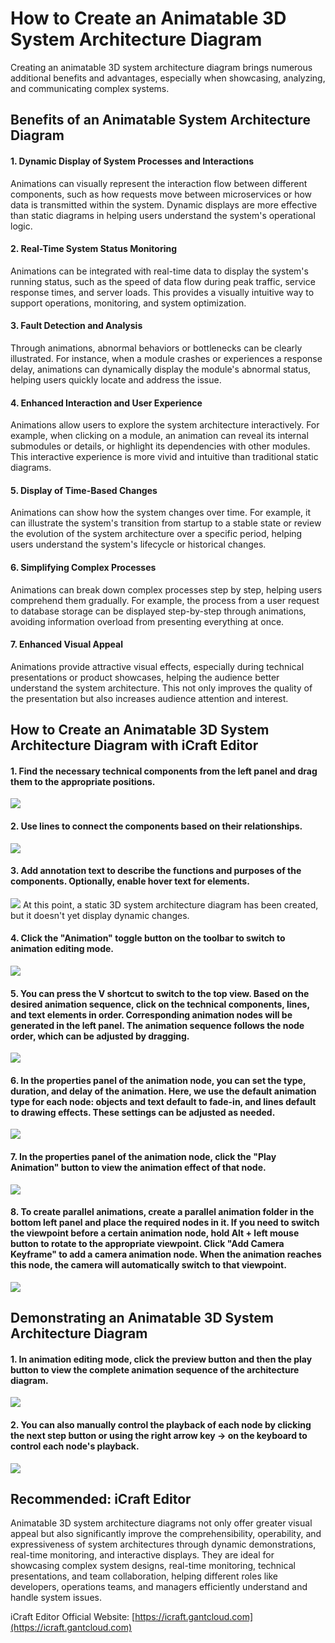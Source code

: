 # How to Create an Animatable 3D System Architecture Diagram

Creating an animatable 3D system architecture diagram brings numerous additional benefits and advantages, especially when showcasing, analyzing, and communicating complex systems.

## Benefits of an Animatable System Architecture Diagram

#### 1. Dynamic Display of System Processes and Interactions
Animations can visually represent the interaction flow between different components, such as how requests move between microservices or how data is transmitted within the system. Dynamic displays are more effective than static diagrams in helping users understand the system's operational logic.

#### 2. Real-Time System Status Monitoring
Animations can be integrated with real-time data to display the system's running status, such as the speed of data flow during peak traffic, service response times, and server loads. This provides a visually intuitive way to support operations, monitoring, and system optimization.

#### 3. Fault Detection and Analysis
Through animations, abnormal behaviors or bottlenecks can be clearly illustrated. For instance, when a module crashes or experiences a response delay, animations can dynamically display the module's abnormal status, helping users quickly locate and address the issue.

#### 4. Enhanced Interaction and User Experience
Animations allow users to explore the system architecture interactively. For example, when clicking on a module, an animation can reveal its internal submodules or details, or highlight its dependencies with other modules. This interactive experience is more vivid and intuitive than traditional static diagrams.

#### 5. Display of Time-Based Changes
Animations can show how the system changes over time. For example, it can illustrate the system's transition from startup to a stable state or review the evolution of the system architecture over a specific period, helping users understand the system's lifecycle or historical changes.

#### 6. Simplifying Complex Processes
Animations can break down complex processes step by step, helping users comprehend them gradually. For example, the process from a user request to database storage can be displayed step-by-step through animations, avoiding information overload from presenting everything at once.

#### 7. Enhanced Visual Appeal
Animations provide attractive visual effects, especially during technical presentations or product showcases, helping the audience better understand the system architecture. This not only improves the quality of the presentation but also increases audience attention and interest.

## How to Create an Animatable 3D System Architecture Diagram with iCraft Editor

#### 1. Find the necessary technical components from the left panel and drag them to the appropriate positions.
![](../public/blog/animation/1.jpg)

#### 2. Use lines to connect the components based on their relationships.
![](../public/blog/animation/2.jpg)

#### 3. Add annotation text to describe the functions and purposes of the components. Optionally, enable hover text for elements.
![](../public/blog/animation/3.jpg)
At this point, a static 3D system architecture diagram has been created, but it doesn't yet display dynamic changes.

#### 4. Click the "Animation" toggle button on the toolbar to switch to animation editing mode.
![](../public/blog/animation/4.jpg)

#### 5. You can press the V shortcut to switch to the top view. Based on the desired animation sequence, click on the technical components, lines, and text elements in order. Corresponding animation nodes will be generated in the left panel. The animation sequence follows the node order, which can be adjusted by dragging.
![](../public/blog/animation/5.jpg)

#### 6. In the properties panel of the animation node, you can set the type, duration, and delay of the animation. Here, we use the default animation type for each node: objects and text default to fade-in, and lines default to drawing effects. These settings can be adjusted as needed.
![](../public/blog/animation/6.jpg)

#### 7. In the properties panel of the animation node, click the "Play Animation" button to view the animation effect of that node.
![](../public/blog/animation/7.jpg)

#### 8. To create parallel animations, create a parallel animation folder in the bottom left panel and place the required nodes in it. If you need to switch the viewpoint before a certain animation node, hold Alt + left mouse button to rotate to the appropriate viewpoint. Click "Add Camera Keyframe" to add a camera animation node. When the animation reaches this node, the camera will automatically switch to that viewpoint.
![](../public/blog/animation/8.jpg)

## Demonstrating an Animatable 3D System Architecture Diagram

#### 1. In animation editing mode, click the preview button and then the play button to view the complete animation sequence of the architecture diagram.
![](../public/blog/animation/21.gif)

#### 2. You can also manually control the playback of each node by clicking the next step button or using the right arrow key → on the keyboard to control each node's playback.
![](../public/blog/animation/22.jpg)

## Recommended: iCraft Editor
Animatable 3D system architecture diagrams not only offer greater visual appeal but also significantly improve the comprehensibility, operability, and expressiveness of system architectures through dynamic demonstrations, real-time monitoring, and interactive displays. They are ideal for showcasing complex system designs, real-time monitoring, technical presentations, and team collaboration, helping different roles like developers, operations teams, and managers efficiently understand and handle system issues.

iCraft Editor Official Website: [https://icraft.gantcloud.com](https://icraft.gantcloud.com)
